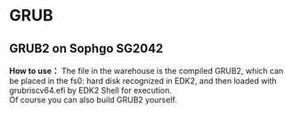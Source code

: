 # GRUB
## GRUB2 on Sophgo SG2042
**How to use：**
The file in the warehouse is the compiled GRUB2, which can be placed in the fs0: hard disk recognized in EDK2, and then loaded with grubriscv64.efi by EDK2 Shell for execution.  
Of course you can also build GRUB2 yourself.
